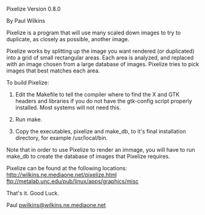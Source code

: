 
Pixelize Version  0.8.0

By Paul Wilkins

Pixelize is a program that will use many scaled down images to
try to duplicate, as closely as possible, another image.

Pixelize works by splitting up the image you want rendered (or
duplicated) into a grid of small rectangular areas. Each area
is analyzed, and replaced with an image chosen from a large
database of images. Pixelize tries to pick images that best
matches each area.

To build Pixelize:

1) Edit the Makefile to tell the compiler where to find the X
   and GTK headers and libraries if you do not have the
   gtk-config script properly installed.  Most systems will not
   need this.

2) Run make.

3) Copy the executables, pixelize and make_db, to it's final installation
   directory, for example /usr/local/bin.

Note that in order to use Pixelize to render an immage, you will have
to run make_db to create the database of images that Pixelize requires.

Pixelize can be found at the following locations:
http://wilkins.ne.mediaone.net/pixelize.html
ftp://metalab.unc.edu/pub/linux/apps/graphics/misc


That's it.  Good Luck.

Paul
pwilkins@wilkins.ne.mediaone.net
